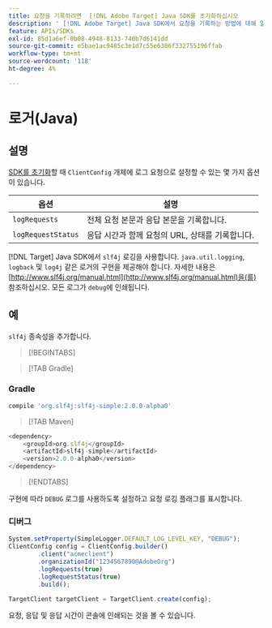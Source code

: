 ```yaml
---
title: 요청을 기록하려면  [!DNL Adobe Target] Java SDK를 초기화하십시오
description: ' [!DNL Adobe Target] Java SDK에서 요청을 기록하는 방법에 대해 알아봅니다.'
feature: APIs/SDKs
exl-id: 85d1a6ef-0b08-4948-8133-740b7d6141dd
source-git-commit: e5bae1ac9485c3e1d7c55e6386f332755196ffab
workflow-type: tm+mt
source-wordcount: '118'
ht-degree: 4%

---
```


# 로거(Java)

## 설명

[SDK를 초기화](initialize-sdk.md)할 때 `ClientConfig` 개체에 로그 요청으로 설정할 수 있는 몇 가지 옵션이 있습니다.

| 옵션 | 설명 |
| --- | --- |
| `logRequests` | 전체 요청 본문과 응답 본문을 기록합니다. |
| `logRequestStatus` | 응답 시간과 함께 요청의 URL, 상태를 기록합니다. |

[!DNL Target] Java SDK에서 `slf4j` 로깅을 사용합니다. `java.util.logging`, `logback` 및 `log4j` 같은 로거의 구현을 제공해야 합니다. 자세한 내용은 [http://www.slf4j.org/manual.html](http://www.slf4j.org/manual.html)을(를) 참조하십시오. 모든 로그가 `debug`에 인쇄됩니다.

## 예

`slf4j` 종속성을 추가합니다.

>[!BEGINTABS]

>[!TAB Gradle]

### Gradle

```javascript {line-numbers="true"}
compile 'org.slf4j:slf4j-simple:2.0.0-alpha0'
```

>[!TAB Maven]

```javascript {line-numbers="true"}
<dependency>
    <groupId>org.slf4j</groupId>
    <artifactId>slf4j-simple</artifactId>
    <version>2.0.0-alpha0</version>
</dependency>
```

>[!ENDTABS]

구현에 따라 `DEBUG` 로그를 사용하도록 설정하고 요청 로깅 플래그를 표시합니다.

### 디버그

```javascript {line-numbers="true"}
System.setProperty(SimpleLogger.DEFAULT_LOG_LEVEL_KEY, "DEBUG");
ClientConfig config = ClientConfig.builder()
        .client("acmeclient")
        .organizationId("1234567890@AdobeOrg")
        .logRequests(true)
        .logRequestStatus(true)
        .build();

TargetClient targetClient = TargetClient.create(config);
```

요청, 응답 및 응답 시간이 콘솔에 인쇄되는 것을 볼 수 있습니다.
